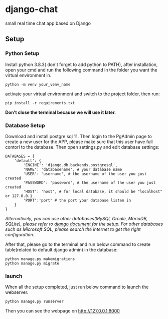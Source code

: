 # django-chat
small real time chat app based on Django

## Setup
### Python Setup
Install python 3.8.3( don't forget to add python to PATH), after installation, open your cmd and run the following command in the folder you want the virtual environment in.

    python -m venv your_venv_name

activate your virtual environment and switch to the project folder, then run:

    pip install -r requirements.txt

**Don't close the terminal because we will use it later.**
###  Database Setup
Download and install postgre sql 11. Then login to the PgAdmin page to create a new user for the APP, please make sure that this user have full contorl to the database. Then open settings.py and edit database settings:

    DATABASES = {
        'default': {
            'ENGINE': 'django.db.backends.postgresql',
            'NAME': 'databasename', # your database name
            'USER': 'username', # the username of the user you just created
            'PASSWORD': 'password', # the username of the user you just created
            'HOST': 'host', # for local database, it should be "localhost" or 127.0.0.1
            'PORT':'port' # the port your database listen in
        }
    }

*Alternatively, you can use other databases(MySQl, Orcale, MariaDB, SQLite), please refer to [django document](https://docs.djangoproject.com/en/3.0/ref/databases/) for the setup.
For other databases such as Microsoft SQL, please search the internet to get the right configuration.*

After that, please go to the terminal and run below command to create table(related to default django admin) in the database:

    python manage.py makemigrations
    python manage.py migrate

### launch
When all the setup completed, just run below command to launch the webserver.

    python manage.py runserver

Then you can see the webpage on http://127.0.0.1:8000